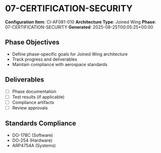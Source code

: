 # 07-CERTIFICATION-SECURITY

**Configuration Item**: CI-AF081-010
**Architecture Type**: Joined Wing
**Phase**: 07-CERTIFICATION-SECURITY
**Generated**: 2025-08-25T00:05:25+00:00

## Phase Objectives
- Define phase-specific goals for Joined Wing architecture
- Track progress and deliverables
- Maintain compliance with aerospace standards

## Deliverables
- [ ] Phase documentation
- [ ] Test results (if applicable)
- [ ] Compliance artifacts
- [ ] Review approvals

## Standards Compliance
- DO-178C (Software)
- DO-254 (Hardware)
- ARP4754A (Systems)

